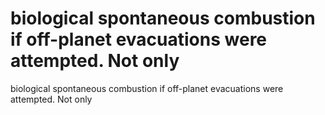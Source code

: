 # biological spontaneous combustion if off-planet evacuations were attempted. Not only

biological spontaneous combustion if off-planet evacuations were attempted. Not only